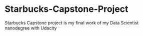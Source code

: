 # Starbucks-Capstone-Project
Starbucks Capstone project is my final work of my Data Scientist nanodegree with Udacity
